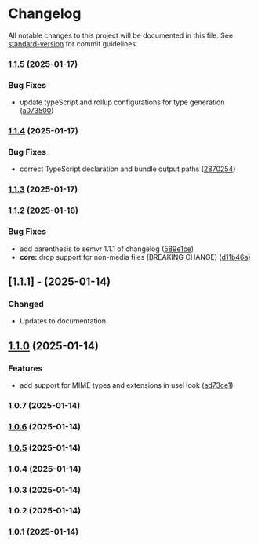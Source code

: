 # Changelog

All notable changes to this project will be documented in this file. See [standard-version](https://github.com/conventional-changelog/standard-version) for commit guidelines.

### [1.1.5](https://github.com/mkdirprince/useFFmpeg/compare/v1.1.4...v1.1.5) (2025-01-17)


### Bug Fixes

* update typeScript and rollup configurations for type generation ([a073500](https://github.com/mkdirprince/useFFmpeg/commit/a07350013ee78c72b46040c4fbdfaa22f8512e78))

### [1.1.4](https://github.com/mkdirprince/useFFmpeg/compare/v1.1.3...v1.1.4) (2025-01-17)


### Bug Fixes

* correct TypeScript declaration and bundle output paths ([2870254](https://github.com/mkdirprince/useFFmpeg/commit/2870254a1b7baf7bcb9d8f4f1bcd3bfc3e9fb5d8))

### [1.1.3](https://github.com/mkdirprince/useFFmpeg/compare/v1.1.2...v1.1.3) (2025-01-17)

### [1.1.2](https://github.com/mkdirprince/useFFmpeg/compare/v1.1.1...v1.1.2) (2025-01-16)


### Bug Fixes

* add parenthesis to semvr 1.1.1 of changelog ([589e1ce](https://github.com/mkdirprince/useFFmpeg/commit/589e1cea5d56a8f3cd58e0f471fa8a835dce0d51))
* **core:** drop support for non-media files (BREAKING CHANGE) ([d11b46a](https://github.com/mkdirprince/useFFmpeg/commit/d11b46a060c9222b160aff016205caba9f8491ad))

## [1.1.1] - (2025-01-14)

### Changed

- Updates to documentation.

## [1.1.0](https://github.com/mkdirprince/useFFmpeg/compare/v1.0.7...v1.1.0) (2025-01-14)

### Features

- add support for MIME types and extensions in useHook ([ad73ce1](https://github.com/mkdirprince/useFFmpeg/commit/ad73ce107a8d4b168769976402337c2fbebec125))

### 1.0.7 (2025-01-14)

### [1.0.6](https://github.com/mkdirprince/useFFmpeg/compare/v1.0.5...v1.0.6) (2025-01-14)

### [1.0.5](https://github.com/mkdirprince/useFFmpeg/compare/v1.0.4...v1.0.5) (2025-01-14)

### 1.0.4 (2025-01-14)

### 1.0.3 (2025-01-14)

### 1.0.2 (2025-01-14)

### 1.0.1 (2025-01-14)
